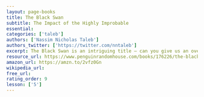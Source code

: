 ```yaml
---
layout: page-books
title: The Black Swan
subtitle: The Impact of the Highly Improbable
essential: 
categories: ['taleb']
authors: ['Nassim Nicholas Taleb']
authors_twitter: ['https://twitter.com/nntaleb']
excerpt: The Black Swan is an intriguing title — can you give us an overview of what a black swan looks like. The Black Swan is about these unexpected events that end up controlling our lives, the world, the economy, history, everything.
resource_url: https://www.penguinrandomhouse.com/books/176226/the-black-swan-second-edition-by-nassim-nicholas-taleb/
amazon_url: https://amzn.to/2vfz0Gn
wikipedia_url: 
free_url: 
rating_order: 9
lesson: ['5']
---
```

